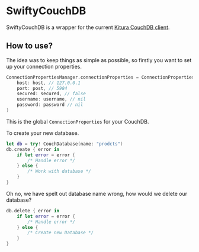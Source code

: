 # SwiftyCouchDB

SwiftyCouchDB is a wrapper for the current [Kitura CouchDB client](https://github.com/IBM-Swift/Kitura-CouchDB).

## How to use?

The idea was to keep things as simple as possible, so firstly you want to set up your connection properties.

```swift
ConnectionPropertiesManager.connectionProperties = ConnectionProperties(
    host: host, // 127.0.0.1
    port: post, // 5984
    secured: secured, // false
    username: username, // nil
    password: password // nil
)
```

This is the global `ConnectionProperties` for your CouchDB.

To create your new database.

```swift
let db = try! CouchDatabase(name: "prodcts")
db.create { error in
    if let error = error {
        /* Handle error */
    } else {
        /* Work with database */
    }
}
```

Oh no, we have spelt out database name wrong, how would we delete our database?

```swift
db.delete { error in
    if let error = error {
        /* Handle error */
    } else {
        /* Create new Database */
    }
}
```
